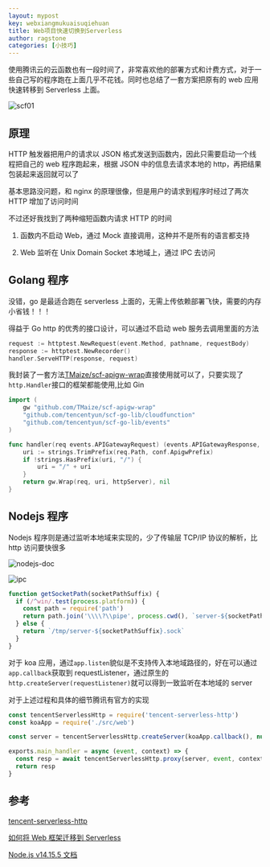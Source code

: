 ```yaml
---
layout: mypost
key: webxiangmukuaisuqiehuan
title: Web项目快速切换到Serverless
author: ragstone
categories: [小技巧]
---
```


使用腾讯云的云函数也有一段时间了，非常喜欢他的部署方式和计费方式，对于一些自己写的程序跑在上面几乎不花钱。同时也总结了一套方案把原有的 web 应用快速转移到 Serverless 上面。

![scf01](scf01.png)

## 原理

HTTP 触发器把用户的请求以 JSON 格式发送到函数内，因此只需要启动一个线程把自己的 web 程序跑起来，根据 JSON 中的信息去请求本地的 http，再把结果包装起来返回就可以了

基本思路没问题，和 nginx 的原理很像，但是用户的请求到程序时经过了两次 HTTP 增加了访问时间

不过还好我找到了两种缩短函数内请求 HTTP 的时间

1. 函数内不启动 Web，通过 Mock 直接调用，这种并不是所有的语言都支持

2. Web 监听在 Unix Domain Socket 本地域上，通过 IPC 去访问

## Golang 程序

没错，go 是最适合跑在 serverless 上面的，无需上传依赖部署飞快，需要的内存小省钱！！！

得益于 Go http 的优秀的接口设计，可以通过不启动 web 服务去调用里面的方法

```go
request := httptest.NewRequest(event.Method, pathname, requestBody)
response := httptest.NewRecorder()
handler.ServeHTTP(response, request)
```

我封装了一套方法[TMaize/scf-apigw-wrap](https://github.com/TMaize/scf-apigw-wrap)直接使用就可以了，只要实现了`http.Handler`接口的框架都能使用,比如 Gin

```go
import (
	gw "github.com/TMaize/scf-apigw-wrap"
	"github.com/tencentyun/scf-go-lib/cloudfunction"
	"github.com/tencentyun/scf-go-lib/events"
)

func handler(req events.APIGatewayRequest) (events.APIGatewayResponse, error) {
	uri := strings.TrimPrefix(req.Path, conf.ApigwPrefix)
	if !strings.HasPrefix(uri, "/") {
		uri = "/" + uri
	}
	return gw.Wrap(req, uri, httpServer), nil
}
```

## Nodejs 程序

Nodejs 程序则是通过监听本地域来实现的，少了传输层 TCP/IP 协议的解析，比 http 访问要快很多

![nodejs-doc](nodejs-doc.png)

![ipc](ipc.png)

```js
function getSocketPath(socketPathSuffix) {
  if (/^win/.test(process.platform)) {
    const path = require('path')
    return path.join('\\\\?\\pipe', process.cwd(), `server-${socketPathSuffix}`)
  } else {
    return `/tmp/server-${socketPathSuffix}.sock`
  }
}
```

对于 koa 应用，通过`app.listen`貌似是不支持传入本地域路径的，好在可以通过`app.callback`获取到 requestListener，通过原生的`http.createServer(requestListener)`就可以得到一致监听在本地域的 server

对于上述过程和具体的细节腾讯有官方的实现

```js
const tencentServerlessHttp = require('tencent-serverless-http')
const koaApp = require('./src/web')

const server = tencentServerlessHttp.createServer(koaApp.callback(), null, ['application/octet-stream', 'image/*'])

exports.main_handler = async (event, context) => {
  const resp = await tencentServerlessHttp.proxy(server, event, context, 'PROMISE').promise
  return resp
}
```

## 参考

[tencent-serverless-http ](https://www.npmjs.com/package/tencent-serverless-http)

[如何将 Web 框架迁移到 Serverless](https://www.cnblogs.com/serverlesscloud/p/13279529.html)

[Node.js v14.15.5 文档](http://nodejs.cn/api/http.html#http_http_createserver_options_requestlistener)
